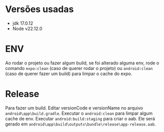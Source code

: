 # Versões usadas

- jdk 17.0.12
- Node v22.12.0

# ENV

Ao rodar o projeto ou fazer algum build, se foi alterado alguma env, rode o comando `expo:clean` (caso de querer rodar o projeto) ou `android:clean` (caso de querer fazer um build) para limpar o cache do expo.

# Release

Para fazer um build. Editar versionCode e versionName no arquivo `android\app\build.gradle`. Executar o `android:clean` para limpar algum cache de env. Executar `android:build:staging` para criar o aab. Ele será gerado em `android\app\build\outputs\bundle\release\app-release.aab`.
